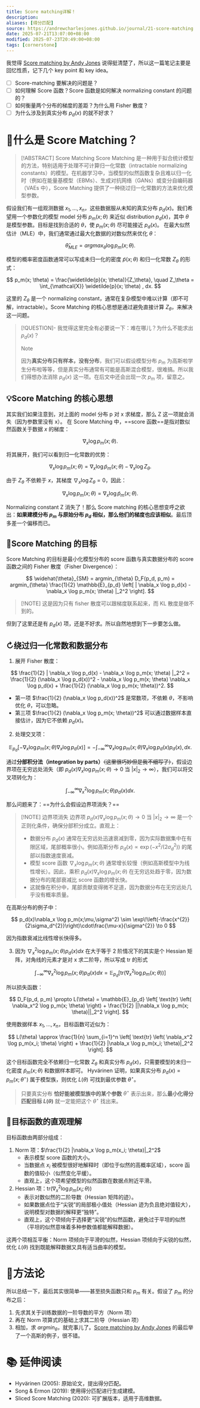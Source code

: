 ```yaml
---
title: Score matching详解！
description: 
aliases: [得分匹配]
source: https://andrewcharlesjones.github.io/journal/21-score-matching.html
date: 2025-07-21T13:07:00+08:00
modified: 2025-07-23T20:49:00+08:00
tags: [cornerstone]
---
```


我觉得 [Score matching by Andy Jones](https://andrewcharlesjones.github.io/journal/21-score-matching.html) 说得挺清楚了，所以这一篇笔记主要是回忆性质，记下几个 key point 和 key idea。

- [ ] Score-matching 要解决的问题是？
- [ ] 如何理解 Score 函数？Score 函数是如何解决 normalizing constant 的问题的？
- [ ] 如何衡量两个分布的梯度的差距？为什么用 Fisher 散度？
- [ ] 为什么涉及到真实分布 $p_d(x)$ 的就不好求？

# 🙋什么是 Score Matching？

> [!ABSTRACT] Score Matching
> Score Matching 是一种用于拟合统计模型的方法，特别适用于处理不可计算归一化常数（intractable normalizing constants）的模型。在机器学习中，当模型的似然函数复杂且难以归一化时（例如在能量基模型（EBMs）、生成对抗网络（GANs）或变分自编码器（VAEs 中），Score Matching 提供了一种绕过归一化常数的方法来优化模型参数。

假设我们有一组观测数据 $x_1, \dots, x_n$，这些数据服从未知的真实分布 $p_d(x)$。我们希望用一个参数化的模型 model 分布 $p_m(x; \theta)$ 来近似 distribution $p_d(x)$，其中 $\theta$ 是模型参数。目标是找到合适的 $\theta$，使 $p_m(x; \theta)$ 尽可能接近 $p_d(x)$。
在最大似然估计（MLE）中，我们通常通过最大化数据的对数似然来优化 $\theta$：

$$
\widehat{\theta}_{MLE} = argmax_{\theta} \log p_m(x; \theta).
$$

模型的概率密度函数通常可以写成未归一化的密度 $\widetilde{p}(x; \theta)$ 和归一化常数 $Z_\theta$ 的形式：

$$
p_m(x; \theta) = \frac{\widetilde{p}(x; \theta)}{Z_\theta}, \quad Z_\theta = \int_{\mathcal{X}} \widetilde{p}(x; \theta) , dx.
$$

这里的 $Z_\theta$ 是一个 normalizing constant，通常在复杂模型中难以计算（即不可解，intractable）。Score Matching 的核心思想是通过避免直接计算 $Z_\theta$，来解决这一问题。

> [!QUESTION]- 我觉得这里完全有必要说一下：难在哪儿？为什么不能求出 $p_d(x)$？
>
> > [!NOTE]
> > 因为**真实分布只有样本，没有分布**，我们可以假设模型分布 $p_m$ 为高斯啦学生分布啦等等，但是真实分布通常有可能是高斯混合模型，很难搞。所以我们得想办法消除 $p_d(x)$ 这一项。在后文中还会出现一次 $p_{m}$ 项，留意之。

## 💡Score Matching 的核心思想

其实我们如果注意到，对上面的 model 分布 p 对 x 求梯度，那么 Z 这一项就会消失（因为参数里没有 x）。
在 Score Matching 中，==score 函数==是指对数似然函数关于数据 $x$ 的梯度：

$$
\nabla_x \log p_m(x; \theta).  
$$

将其展开，我们可以看到归一化常数的优势：

$$
\nabla_x \log p_m(x; \theta) = \nabla_x \log \widetilde{p}_m(x; \theta) - \nabla_x \log Z_\theta.
$$

由于 $Z_\theta$ 不依赖于 $x$，其梯度 $\nabla_x \log Z_\theta = 0$，因此：

$$
\nabla_x \log p_m(x; \theta) = \nabla_x \log \widetilde{p}_m(x; \theta).
$$

Normalizing constant Z 消失了！那么 Score matching 的核心思想变呼之欲出：**如果建模分布 $p_m$ 与原始分布 $p_d$ 相似，那么他们的梯度也应该相似**。最后顶多差一个偏移而已。

## 🎯Score Matching 的目标

Score Matching 的目标是最小化模型分布的 score 函数与真实数据分布的 score 函数之间的 Fisher 散度（Fisher Divergence）：

$$
\widehat{\theta}_{SM} = argmin_{\theta} D_F(p_d, p_m) = argmin_{\theta} \frac{1}{2} \mathbb{E}_{p_d} \left[ | \nabla_x \log p_d(x) - \nabla_x \log p_m(x; \theta) |_2^2 \right].
$$

> [!NOTE] 这是因为只有 fisher 散度可以跟梯度联系起来，而 KL 散度是做不到的。

但到了这里还是有 $p_d(x)$ 项，还是不好求。所以自然地想到下一步要怎么做。

## ↻绕过归一化常数和数据分布

1. 展开 Fisher 散度：

$$
\frac{1}{2} | \nabla_x \log p_d(x) - \nabla_x \log p_m(x; \theta) |_2^2 = \frac{1}{2} (\nabla_x \log p_d(x))^2 - \nabla_x \log p_m(x; \theta) \nabla_x \log p_d(x) + \frac{1}{2} (\nabla_x \log p_m(x; \theta))^2.
$$

- 第一项 $\frac{1}{2} (\nabla_x \log p_d(x))^2$ 是常数项，不依赖 $\theta$，不影响优化 $\theta$，可以忽略。
- 第三项 $\frac{1}{2} (\nabla_x \log p_m(x; \theta))^2$ 可以通过数据样本直接估计，因为它不依赖 $p_d(x)$。

2. 处理交叉项：

$$
\mathbb{E}_{p_d} \left[ -\nabla_x \log p_m(x; \theta) \nabla_x \log p_d(x) \right] = -\int_{-\infty}^{\infty} \nabla_x \log p_m(x; \theta) \nabla_x \log p_d(x) p_d(x) , dx.
$$

通过**分部积分法（integration by parts）**~~（这里很巧妙但是我不细写了）~~，假设边界项在无穷远处消失（即 $p_d(x) \nabla_x \log p_m(x; \theta) \to 0$ 当 $|x|_2 \to \infty$），我们可以将交叉项转化为：

$$
\int_{-\infty}^{\infty} \nabla_x^2 \log p_m(x; \theta) p_d(x) dx.
$$

那么问题来了：==为什么会假设边界项消失？==

> [!NOTE] 边界项消失
> 边界项 $p_d(x) \nabla_x \log p_m(x; \theta) \to 0$ 当 $|x|_2 \to \infty$ 是一个正则化条件，确保分部积分成立。直观上：
>
> - 数据分布 $p_d(x)$ 通常在无穷远处迅速衰减到零，因为实际数据集中在有限区域，尾部概率很小。例如高斯分布 $p_d(x) \propto \exp(-x^2 / (2\sigma_d^2))$ 的尾部以指数速度衰减。
> - 模型 score 函数 $\nabla_x \log p_m(x; \theta)$ 通常增长较慢（例如高斯模型中为线性增长）。因此，乘积 $p_d(x) \nabla_x \log p_m(x; \theta)$ 在无穷远处趋于零，因为数据分布的尾部衰减比 score 函数的增长快。
> - 这就像在积分中，尾部贡献变得微不足道，因为数据分布在无穷远处几乎没有概率质量。

在高斯分布的例子中：

$$
p_d(x)\nabla_x \log p_m(x;\mu,\sigma^2)
\sim
\exp\!\left(-\frac{x^{2}}{2\sigma_d^{2}}\right)\cdot\frac{\mu-x}{\sigma^{2}}
\to 0
$$

因为指数衰减比线性增长快得多。

3. 因为 $\nabla_x^2 \log p_m(x; \theta) p_d(x)  dx$ 在大于等于 2 阶情况下的其实是个 Hessian 矩阵，对角线的元素才是对 x 求二阶导，所以写成 tr 的形式

$$
\int_{-\infty}^{\infty} \nabla_x^2 \log p_m(x; \theta) p_d(x) dx = \mathbb{E}_{p_d} \left[ \text{tr} \left( \nabla_x^2 \log p_m(x; \theta) \right) \right]
$$

所以损失函数：

$$
D_F(p_d, p_m) \propto L(\theta) = \mathbb{E}_{p_d} \left[ \text{tr} \left( \nabla_x^2 \log p_m(x; \theta) \right) + \frac{1}{2} ||\nabla_x \log p_m(x; \theta)||_2^2 \right].
$$

使用数据样本 $x_1, \dots, x_n$，目标函数可近似为：

$$
L(\theta) \approx \frac{1}{n} \sum_{i=1}^n \left[ \text{tr} \left( \nabla_x^2 \log p_m(x_i; \theta) \right) + \frac{1}{2} |\nabla_x \log p_m(x_i; \theta)|_2^2 \right].
$$

这个目标函数完全不依赖归一化常数 $Z_\theta$ 和真实分布 $p_d(x)$，只需要模型的未归一化密度 $\widetilde{p}_m(x; \theta)$ 和数据样本即可。
Hyvärinen 证明，如果真实分布 $p_d(x) = p_m(x; \theta^\star)$ 属于模型族，则优化 $L(\theta)$ 可找到最优参数 $\theta^\star$。

> 只要真实分布 **恰好能被模型族中的某个参数** $\theta^\star$ 表示出来，那么**最小化得分匹配目标 $L(θ)$** 就一定能把这个 $\theta^\star$ 找出来。

## 🤔目标函数的直观理解

目标函数由两部分组成：

1. Norm 项：$\frac{1}{2} |\nabla_x \log p_m(x_i; \theta)|_2^2$
    - 表示模型 score 函数的大小。
    - 当数据点 $x_i$ 被模型很好地解释时（即位于似然的高概率区域），score 函数的值较小（似然变化平缓）。
    - 直观上，这个项希望模型的似然函数在数据点附近平滑。
2. Hessian 项：$\text{tr} \left( \nabla_x^2 \log p_m(x_i; \theta) \right)$
    - 表示对数似然的二阶导数（Hessian 矩阵的迹）。
    - 如果数据点位于“尖锐”的局部极小值处（Hessian 迹为负且绝对值较大），说明模型对数据的解释更“独特”。
    - 直观上，这个项倾向于选择更“尖锐”的似然函数，避免过于平坦的似然（平坦的似然意味着多种参数值都能解释数据）。

这两个项相互平衡：Norm 项倾向于平滑的似然，Hessian 项倾向于尖锐的似然，优化 $L(\theta)$ 找到既能解释数据又具有适当曲率的模型。

# 📖方法论

所以总结一下，最后其实很简单——甚至损失函数只和 $p_m$ 有关。假设了 $p_m$ 的分布之后：
1. 先求其关于训练数据的一阶导数的平方（Norm 项）
2. 再在 Norm 项算式的基础上求其二阶导（Hessian 项）
3. 相加，求 $argmin_{\theta}$，就完事儿了。[Score matching by Andy Jones](https://andrewcharlesjones.github.io/journal/21-score-matching.html) 的最后举了一个高斯的例子，很不错。

# 📚 延伸阅读

- Hyvärinen (2005): 原始论文，提出得分匹配。
- Song & Ermon (2019): 使用得分匹配进行生成建模。
- Sliced Score Matching (2020): 可扩展版本，适用于高维数据。
